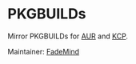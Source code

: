 # PKGBUILDs

Mirror PKGBUILDs for [AUR](https://aur.archlinux.org/) and [KCP](https://github.com/KaOS-Community-Packages).

Maintainer: [FadeMind](https://github.com/FadeMind)
